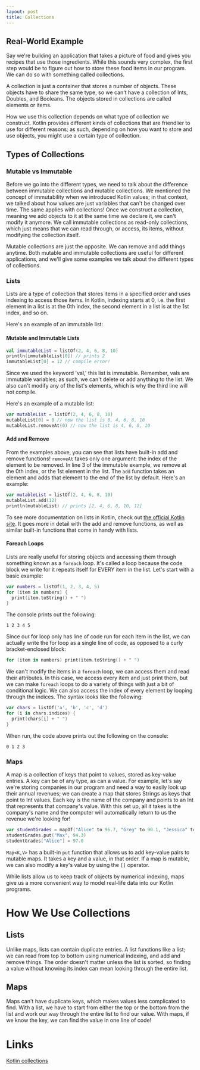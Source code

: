```yaml
---
layout: post
title: Collections
---
```


## Real-World Example

Say we're building an application that takes a picture of food and gives you recipes that use those ingredients.  While this sounds very complex, the first step would be to figure out how to store these food items in our program.  We can do so with something called collections.

A collection is just a container that stores a number of objects.  These objects have to share the same type, so we can't have a collection of Ints, Doubles, and Booleans.  The objects stored in collections are called elements or items.

How we use this collection depends on what type of collection we construct.  Kotlin provides different kinds of collections that are friendlier to use for different reasons; as such, depending on how you want to store and use objects, you might use a certain type of collection.

## Types of Collections

### Mutable vs Immutable

Before we go into the different types, we need to talk about the difference between immutable collections and mutable collections.  We mentioned the concept of immutability when we introduced Kotlin values; in that context, we talked about how values are just variables that can't be changed over time.  The same applies with collections!  Once we construct a collection, meaning we add objects to it at the same time we declare it, we can't modify it anymore.  We call immutable collections as read-only collections, which just means that we can read through, or access, its items, without modifying the collection itself.

Mutable collections are just the opposite.  We can remove and add things anytime.  Both mutable and immutable collections are useful for different applications, and we'll give some examples we talk about the different types of collections.

### Lists

Lists are a type of collection that stores items in a specified order and uses indexing to access those items.  In Kotlin, indexing starts at 0, i.e. the first element in a list is at the 0th index, the second element in a list is at the 1st index, and so on.

Here's an example of an immutable list:

#### Mutable and Immutable Lists

```kotlin
val immutableList = listOf(2, 4, 6, 8, 10)
println(immutableList[0]) // prints 2
immutableList[0] = 12 // compile error!
```

Since we used the keyword 'val,' this list is immutable.  Remember, vals are immutable variables; as such, we can't delete or add anything to the list.  We also can't modify any of the list's elements, which is why the third line will not compile.

 Here's an example of a mutable list:

```kotlin
var mutableList = listOf(2, 4, 6, 8, 10)
mutableList[0] = 0 // now the list is 0, 4, 6, 8, 10
mutableList.removeAt(0) // now the list is 4, 6, 8, 10
```

#### Add and Remove

From the examples above, you can see that lists have built-in add and remove functions!  `removeAt` takes only one argument:  the index of the element to be removed.  In line 3 of the immutable example, we remove at the 0th index, or the 1st element in the list.  The `add` function takes an element and adds that element to the end of the list by default.  Here's an example:

```kotlin
var mutableList = listOf(2, 4, 6, 8, 10)
mutableList.add(12)
println(mutableList) // prints [2, 4, 6, 8, 10, 12]
```

To see more documentation on lists in Kotlin, check out [the official Kotlin site](https://kotlinlang.org/api/latest/jvm/stdlib/kotlin.collections/-mutable-list/index.html).  It goes more in detail with the add and remove functions, as well as similar built-in functions that come in handy with lists. 

#### Foreach Loops

Lists are really useful for storing objects and accessing them through something known as a `foreach` loop.  It's called a loop because the code block we write for it repeats itself for EVERY item in the list.  Let's start with a basic example:

```kotlin
var numbers = listOf(1, 2, 3, 4, 5)
for (item in numbers) {
  print(item.toString() + " ")
}
```
The console prints out the following:

```
1 2 3 4 5 
```

Since our for loop only has line of code run for each item in the list, we can actually write the for loop as a single line of code, as opposed to a curly bracket-enclosed block:

```kotlin
for (item in numbers) print(item.toString() + " ")
```

We can't modify the items in a `foreach` loop, we can access them and read their attributes.  In this case, we access every item and just print them, but we can make `foreach` loops to do a variety of things with just a bit of conditional logic.  We can also access the index of every element by looping through the indices.  The syntax looks like the following:

```kotlin
var chars = listOf('a', 'b', 'c', 'd')
for (i in chars.indices) {
  print(chars[i] + " ")
}
```

When run, the code above prints out the following on the console:

```
0 1 2 3 
```

### Maps

A map is a collection of keys that point to values, stored as key-value entries.  A key can be of any type, as can a value.  For example, let's say we're storing companies in our program and need a way to easily look up their annual revenues; we can create a map that stores Strings as keys that point to Int values.  Each key is the name of the company and points to an Int that represents that company's value.  With this set up, all it takes is the company's name and the computer will automatically return to us the revenue we're looking for!

```kotlin
var studentGrades = mapOf("Alice" to 96.7, "Greg" to 90.1, "Jessica" to 89.7)
studentGrades.put("Max", 94.3)
studentGrades["Alice"] = 97.0
```

`Map<K,V>` has a built-in `put` function that allows us to add key-value pairs to mutable maps.  It takes a key and a value, in that order.  If a map is mutable, we can also modify a key's value by using the `[]` operator.

While lists allow us to keep track of objects by numerical indexing, maps give us a more convenient way to model real-life data into our Kotlin programs.
<!-- explain key-val pairs, how they're different from lists -->

# How We Use Collections

## Lists

Unlike maps, lists can contain duplicate entries.  A list functions like a list; we can read from top to bottom using numerical indexing, and add and remove things.  The order doesn't matter unless the list is sorted, so finding a value without knowing its index can mean looking through the entire list.

## Maps

Maps can't have duplicate keys, which makes values less complicated to find.  With a list, we have to start from either the top or the bottom from the list and work our way through the entire list to find our value.  With maps, if we know the key, we can find the value in one line of code!

# Links

[Kotlin collections](https://www.geeksforgeeks.org/kotlin-collections/)

